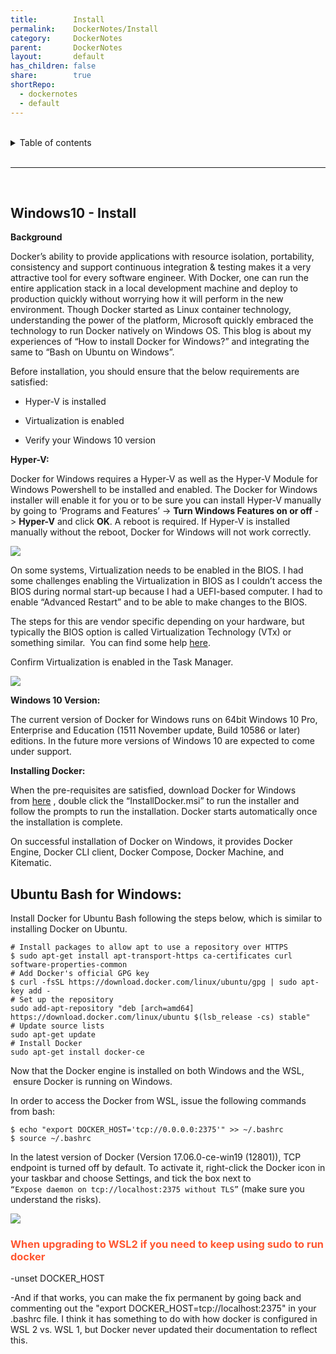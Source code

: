 ```yaml
---  
title:        Install  
permalink:    DockerNotes/Install  
category:     DockerNotes  
parent:       DockerNotes  
layout:       default  
has_children: false  
share:        true  
shortRepo:  
  - dockernotes  
  - default            
---  
```

  
  
<br/>            
  
<details markdown="block">                  
<summary>                  
Table of contents                  
</summary>                  
{: .text-delta }                  
1. TOC                  
{:toc}                  
</details>                  
  
<br/>                  
  
***                  
  
<br/>  
  
<body>  
     <h2> Windows10 - Install </h2>   <p></p><p><strong>Background</strong></p><p>Docker’s ability to provide applications with resource isolation, portability, consistency and support continuous integration &amp; testing makes it a very attractive tool for every software engineer. With Docker, one can run the entire application stack in a local development machine and deploy to production quickly without worrying how it will perform in the new environment. Though Docker started as Linux container technology, understanding the power of the platform, Microsoft quickly embraced the technology to run Docker natively on Windows OS. This blog is about my experiences of “How to install Docker for Windows?” and integrating the same to “Bash on Ubuntu on Windows”.</p><p>Before installation, you should ensure that the below requirements are satisfied:</p><ul><li><p>Hyper-V is installed</p></li><li><p>Virtualization is enabled</p></li><li><p>Verify your Windows 10 version</p></li></ul><p><strong>Hyper-V:</strong></p><p>Docker for Windows requires a Hyper-V as well as the Hyper-V Module for Windows Powershell to be installed and enabled. The Docker for Windows installer will enable it for you or to be sure you can install Hyper-V manually by going to ‘Programs and Features’ -&gt;&nbsp;<strong>Turn Windows Features on or off</strong>&nbsp;-&gt;&nbsp;<strong>Hyper-V</strong>&nbsp;and click&nbsp;<strong>OK</strong>. A reboot is required. If Hyper-V is installed manually without the reboot, Docker for Windows will not work correctly.</p><img class="confluence-embedded-image confluence-external-resource image-center" src="https://altis.com.au/wp-content/uploads/2017/07/blog-pic-1.png" data-image-src="https://altis.com.au/wp-content/uploads/2017/07/blog-pic-1.png" loading="lazy"><p>On some systems, Virtualization needs to be enabled in the BIOS. I had some challenges enabling the Virtualization in BIOS as I couldn’t access the BIOS during normal start-up because I had a UEFI-based computer. I had to enable “Advanced Restart” and to be able to make changes to the BIOS.</p><p>The steps for this are vendor specific depending on your hardware, but typically the BIOS option is called Virtualization Technology (VTx) or something similar.&nbsp; You can find some help&nbsp;<a href="https://www.howtogeek.com/213795/how-to-enable-intel-vt-x-in-your-computers-bios-or-uefi-firmware/">here</a>.</p><p>Confirm Virtualization is enabled in the Task Manager.</p><img class="confluence-embedded-image confluence-external-resource image-center" src="https://altis.com.au/wp-content/uploads/2017/07/Blog-pic-2.png" data-image-src="https://altis.com.au/wp-content/uploads/2017/07/Blog-pic-2.png" loading="lazy"><p><strong>Windows 10 Version:</strong></p><p>The current version of Docker for Windows runs on 64bit Windows 10 Pro, Enterprise and Education (1511 November update, Build 10586 or later) editions. In the future more versions of Windows 10 are expected to come under support.</p><p><strong>Installing Docker:</strong></p><p>When the pre-requisites are satisfied, download Docker for Windows from&nbsp;<a href="https://download.docker.com/win/stable/InstallDocker.msi">here</a>&nbsp;, double click the “InstallDocker.msi” to run the installer and follow the prompts to run the installation. Docker starts automatically once the installation is complete.</p><p>On successful installation of Docker on Windows, it provides Docker Engine, Docker CLI client, Docker Compose, Docker Machine, and Kitematic.</p><p><h2>Ubuntu Bash for Windows:</h2></p><p>Install Docker for Ubuntu Bash following the steps below, which is similar to installing Docker on Ubuntu.</p><p><code># Install packages to allow apt to use a repository over HTTPS</code><br><code>$ sudo apt-get install apt-transport-https ca-certificates curl software-properties-common</code><br><code># Add Docker's official GPG key</code><br><code>$ curl -fsSL https://download.docker.com/linux/ubuntu/gpg | sudo apt-key add -</code><br><code># Set up the repository</code><br><code>sudo add-apt-repository "deb [arch=amd64] https://download.docker.com/linux/ubuntu $(lsb_release -cs) stable"</code><br><code># Update source lists</code><br><code>sudo apt-get update</code><br><code># Install Docker</code><br><code>sudo apt-get install docker-ce</code></p><p>Now that the Docker engine is installed on both Windows and the WSL, &nbsp;ensure Docker is running on Windows.</p><p>In order to access the Docker from WSL, issue the following commands from bash:</p><p><code>$ echo "export DOCKER_HOST='tcp://0.0.0.0:2375'" &gt;&gt; ~/.bashrc</code><br><code>$ source ~/.bashrc</code></p><p>In the latest version of Docker (Version 17.06.0-ce-win19 (12801)), TCP endpoint is turned off by default. To activate it, right-click the Docker icon in your taskbar and choose Settings, and tick the box next to<br><code>“Expose daemon on tcp://localhost:2375 without TLS”</code>&nbsp;(make sure you understand the risks).</p><p><img class="confluence-embedded-image confluence-external-resource image-center" src="https://altis.com.au/wp-content/uploads/2017/07/Blog-pic-3.png" data-image-src="https://altis.com.au/wp-content/uploads/2017/07/Blog-pic-3.png" loading="lazy"></p><h3><span style="color: rgb(255,86,48);">When upgrading to WSL2 if you need to keep using sudo to run docker</span></h3><p>-unset DOCKER_HOST</p><p>-And if that works, you can make the fix permanent by going back and commenting out the "export DOCKER_HOST=tcp://localhost:2375" in your .bashrc file. I think it has something to do with how docker is configured in WSL 2 vs. WSL 1, but Docker never updated their documentation to reflect this.</p>  
  
  
  
</body>